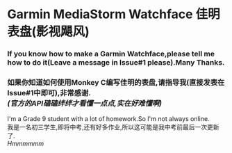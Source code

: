 # Garmin MediaStorm Watchface 佳明表盘(影视飓风)

### If you know how to make a Garmin Watchface,please tell me how to do it(Leave a message in Issue#1 please).Many Thanks. <br/>
### 如果你知道如何使用Monkey C编写佳明的表盘,请指导我(直接发表在Issue#1中即可),非常感谢.<br/>  *(官方的API磕磕绊绊才看懂一点点,实在好难懂啊)*
I'm a Grade 9 student with a lot of homework.So I'm not always online.<br/>
我是一名初三学生,即将中考,还有好多作业,所以这可能是我中考前最后一次更新了.<br/>*Hmmmmmm*<br/>
